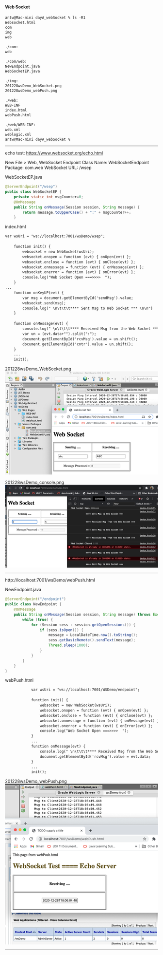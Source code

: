 #### Web Socket

``` console
antw@Mac-mini dayA_webSocket % ls -R1
Websocket.html
com
img
web

./com:
web

./com/web:
NewEndpoint.java
WebSocketEP.java

./img:
201228wsDemo_WebSocket.png
201228wsDemo_webPush.png

./web:
WEB-INF
index.html
webPush.html

./web/WEB-INF:
web.xml
weblogic.xml
antw@Mac-mini dayA_webSocket % 
```
---

echo test: 
https://www.websocket.org/echo.html

New File > Web, WebSocket Endpoint 
  Class Name: WebSocketEndpoint
  Package: com.web
  WebSocket URL: /wsep

WebSocketEP.java
``` java
@ServerEndpoint("/wsep")
public class WebSocketEP {
    private static int msgCounter=0;
    @OnMessage
    public String onMessage(Session session, String message) {
        return message.toUpperCase() + ":" + msgCounter++;
    }
```
index.html
``` html
var wsUri = "ws://localhost:7001/wsDemo/wsep";

    function init() {
        websocket = new WebSocket(wsUri);
        websocket.onopen = function (evt) { onOpen(evt) };
        websocket.onclose = function (evt) { onClose(evt) };
        websocket.onmessage = function (evt) { onMessage(evt) };
        websocket.onerror = function (evt) { onError(evt) };
        console.log("Web Socket Open ===>>>>  ");
    }
...
    function onKeyUP(evt) {
        var msg = document.getElementById('sendMsg').value;
        websocket.send(msg);
        console.log(" \n\t\t\t**** Sent Msg to Web Socket *** \n\n")
    }

    function onMessage(evt) {
        console.log(" \n\t\t\t**** Received Msg from the Web Socket *** \n\n")
        var un = (evt.data+"").split(":");
        document.getElementById('rcvMsg').value = un.shift();
        document.getElementById('cntr').value = un.shift();
    }
    ...
    init();
```
201228wsDemo_WebSocket.png <img src="img/201228wsDemo_WebSocket.png">

201228wsDemo_console.png <img src="img/201228wsDemo_console.png">

---

http://localhost:7001/wsDemo/webPush.html

NewEndpoint.java
``` java
@ServerEndpoint("/endpoint")
public class NewEndpoint {
    @OnMessage
    public String onMessage(Session session, String message) throws Exception {
        while (true) {
            for (Session sess : session.getOpenSessions()) {
                if (sess.isOpen()) {
                    message = LocalDateTime.now().toString();
                    sess.getBasicRemote().sendText(message);
                    Thread.sleep(1000);
                }
            }
        }
    }
}
```

webPush.html
``` html
            var wsUri = "ws://localhost:7001/WSDemo/endpoint";

            function init() {
                websocket = new WebSocket(wsUri);
                websocket.onopen = function (evt) { onOpen(evt) };
                websocket.onclose = function (evt) { onClose(evt) };
                websocket.onmessage = function (evt) { onMessage(evt) };
                websocket.onerror = function (evt) { onError(evt) };
                console.log("Web Socket Open ===>>>>  ");
            }
            ...
            function onMessage(evt) {
                console.log(" \n\t\t\t**** Received Msg from the Web Socket *** \n\n")
                document.getElementById('rcvMsg').value = evt.data;
            }
            ...
            init();
```

201228wsDemo_webPush.png <img src="img/201228wsDemo_webPush.png">

---
